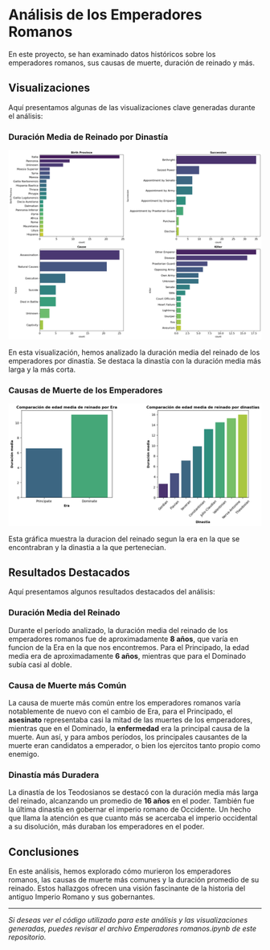 
# Análisis de los Emperadores Romanos

En este proyecto, se han examinado datos históricos sobre los emperadores romanos, sus causas de muerte, duración de reinado y más.

## Visualizaciones

Aquí presentamos algunas de las visualizaciones clave generadas durante el análisis:

### Duración Media de Reinado por Dinastía

![Duración Media de Reinado por Dinastía](img/grafs.png)

En esta visualización, hemos analizado la duración media del reinado de los emperadores por dinastía. Se destaca la dinastía con la duración media más larga y la más corta.

### Causas de Muerte de los Emperadores

![duracion por Dinastia y Era](img/era_dinastia.png)

Esta gráfica muestra la duracion del reinado segun la era en la que se encontrabran y la dinastia a la que pertenecian.

## Resultados Destacados

Aquí presentamos algunos resultados destacados del análisis:

### Duración Media del Reinado

Durante el período analizado, la duración media del reinado de los emperadores romanos fue de aproximadamente **8 años**, que varía en funcion de la Era en la que nos encontremos. Para el Principado, la edad media era de aproximadamente **6 años**, mientras que para el Dominado subía casi al doble.

### Causa de Muerte más Común

La causa de muerte más común entre los emperadores romanos varía notablemente de nuevo con el cambio de Era, para el Principado, el **asesinato** representaba casi la mitad de las muertes de los emperadores, mientras que en el Dominado, la **enfermedad** era la principal causa de la muerte. Aun así, y para ambos períodos, los principales causantes de la muerte eran candidatos a emperador, o bien los ejercitos tanto propio como enemigo.

### Dinastía más Duradera

La dinastía de los Teodosianos se destacó con la duración media más larga del reinado, alcanzando un promedio de **16 años** en el poder. También fue la última dinastía en gobernar el imperio romano de Occidente. Un hecho que llama la atención es que cuanto más se acercaba el imperio occidental a su disolución, más duraban los emperadores en el poder. 

## Conclusiones

En este análisis, hemos explorado cómo murieron los emperadores romanos, las causas de muerte más comunes y la duración promedio de su reinado. Estos hallazgos ofrecen una visión fascinante de la historia del antiguo Imperio Romano y sus gobernantes.

---

_Si deseas ver el código utilizado para este análisis y las visualizaciones generadas, puedes revisar el archivo Emperadores romanos.ipynb de este repositorio._


